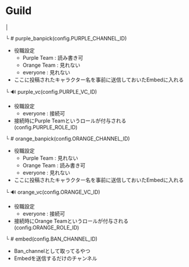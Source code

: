 # Guild
│

└ \# purple_banpick(config.PURPLE_CHANNEL_ID)
- 役職設定
    - Purple Team : 読み書き可
    - Orange Team : 見れない
    - everyone : 見れない
- ここに投稿されたキャラクター名を事前に送信しておいたEmbedに入れる
   

└ 🔊 purple_vc(config.PURPLE_VC_ID)
- 役職設定
    - everyone : 接続可
- 接続時にPurple Teamというロールが付与される(config.PURPLE_ROLE_ID)

└ \# orange_banpick(config.ORANGE_CHANNEL_ID)
- 役職設定
    - Purple Team : 見れない
    - Orange Team : 読み書き可
    - everyone : 見れない
- ここに投稿されたキャラクター名を事前に送信しておいたEmbedに入れる
   

└ 🔊 orange_vc(config.ORANGE_VC_ID)
- 役職設定
    - everyone : 接続可
- 接続時にOrange Teamというロールが付与される(config.ORANGE_ROLE_ID)

└ \# embed(config.BAN_CHANNEL_ID)
- Ban_channelとして取ってるやつ
- Embedを送信するだけのチャンネル
